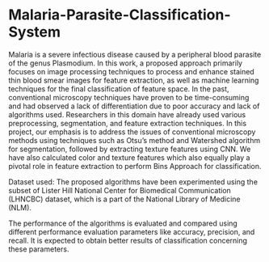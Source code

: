# Malaria-Parasite-Classification-System

Malaria is a severe infectious disease caused by a peripheral blood parasite of the genus Plasmodium. In this work, a proposed approach primarily focuses on image processing techniques to process and enhance stained thin blood smear images for feature extraction, as well as machine learning techniques for the final classification of feature space. In the past, conventional microscopy techniques have proven to be time-consuming and had observed a lack of differentiation due to poor accuracy and lack of algorithms used. Researchers in this domain have already used various preprocessing, segmentation, and feature extraction techniques. In this project, our emphasis is to address the issues of conventional microscopy methods using techniques such as Otsu’s method and Watershed algorithm for segmentation, followed by extracting texture features using CNN. We have also calculated color and texture features which also equally play a pivotal role in feature extraction to perform Bins Approach for classification. 

Dataset used: The proposed algorithms have been experimented using the subset of Lister Hill National Center for Biomedical Communication (LHNCBC) dataset, which is a part of the National Library of Medicine (NLM).

The performance of the algorithms is evaluated and compared using different performance evaluation parameters like accuracy, precision, and recall. It is expected to obtain better results of classification concerning these parameters.

